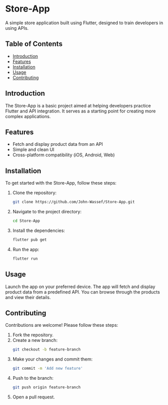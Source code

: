 # Store-App

A simple store application built using Flutter, designed to train developers in using APIs.

## Table of Contents

- [Introduction](#introduction)
- [Features](#features)
- [Installation](#installation)
- [Usage](#usage)
- [Contributing](#contributing)

## Introduction

The Store-App is a basic project aimed at helping developers practice Flutter and API integration. It serves as a starting point for creating more complex applications.

## Features

- Fetch and display product data from an API
- Simple and clean UI
- Cross-platform compatibility (iOS, Android, Web)

## Installation

To get started with the Store-App, follow these steps:

1. Clone the repository:
    ```sh
    git clone https://github.com/John-Wassef/Store-App.git
    ```
2. Navigate to the project directory:
    ```sh
    cd Store-App
    ```
3. Install the dependencies:
    ```sh
    flutter pub get
    ```
4. Run the app:
    ```sh
    flutter run
    ```

## Usage

Launch the app on your preferred device. The app will fetch and display product data from a predefined API. You can browse through the products and view their details.

## Contributing

Contributions are welcome! Please follow these steps:

1. Fork the repository.
2. Create a new branch:
    ```sh
    git checkout -b feature-branch
    ```
3. Make your changes and commit them:
    ```sh
    git commit -m 'Add new feature'
    ```
4. Push to the branch:
    ```sh
    git push origin feature-branch
    ```
5. Open a pull request.
